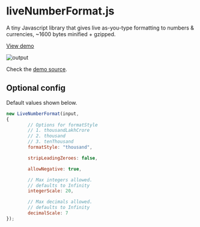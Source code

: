 # liveNumberFormat.js

A tiny Javascript library that gives live as-you-type formatting to numbers & currencies, ~1600 bytes minified + gzipped.

[View demo](https://abhinavxd.github.io/liveNumberFormat.js/)

![output](https://github.com/abhinavxd/liveNumberFormat.js/assets/48166553/a3365b1c-025a-4ac7-a9f3-3e9dddcf3270)


Check the [demo source](https://github.com/abhinavxd/liveNumberFormat.js/blob/main/docs/index.html).


## Optional config

Default values shown below.

```javascript
new LiveNumberFormat(input,
{
        // Options for formatStyle
        // 1. thousandLakhCrore
        // 2. thousand
        // 3. tenThousand
        formatStyle: "thousand",

        stripLeadingZeroes: false,

        allowNegative: true,

        // Max integers allowed.
        // defaults to Infinity
        integerScale: 20,

        // Max decimals allowed.
        // defaults to Infinity
        decimalScale: 7
});
```
